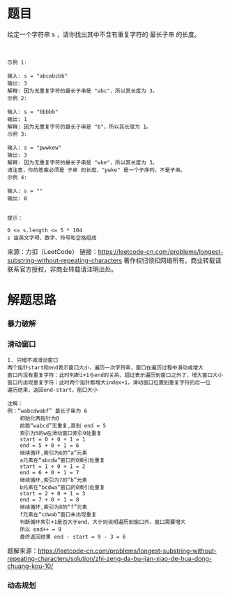 # 题目
给定一个字符串 s ，请你找出其中不含有重复字符的 最长子串 的长度。

 

    示例 1:
    
    输入: s = "abcabcbb"
    输出: 3
    解释: 因为无重复字符的最长子串是 "abc"，所以其长度为 3。
    示例 2:
    
    输入: s = "bbbbb"
    输出: 1
    解释: 因为无重复字符的最长子串是 "b"，所以其长度为 1。
    示例 3:
    
    输入: s = "pwwkew"
    输出: 3
    解释: 因为无重复字符的最长子串是 "wke"，所以其长度为 3。
    请注意，你的答案必须是 子串 的长度，"pwke" 是一个子序列，不是子串。
    示例 4:
    
    输入: s = ""
    输出: 0
    
    
    提示：
    
    0 <= s.length <= 5 * 104
    s 由英文字母、数字、符号和空格组成

来源：力扣（LeetCode）
链接：https://leetcode-cn.com/problems/longest-substring-without-repeating-characters
著作权归领扣网络所有。商业转载请联系官方授权，非商业转载请注明出处。

# 解题思路
### 暴力破解

### 滑动窗口
    1. 只增不减滑动窗口
    两个指针start和end表示窗口大小，遍历一次字符串，窗口在遍历过程中滑动或增大
    窗口内没有重复字符：此时判断i+1与end的关系，超过表示遍历到窗口之外了，增大窗口大小
    窗口内出现重复字符：此时两个指针都增大index+1，滑动窗口位置到重复字符的后一位
    遍历结束，返回end-start，窗口大小
    
    注解： 
    例：“wabcdwabf” 最长子串为 6
        初始化两指针为0
        前面“wabcd”无重复,直到 end = 5
        索引为5的w在滑动窗口索引0处重复
        start = 0 + 0 + 1 = 1
        end = 5 + 0 + 1 = 6
        继续循环,索引为6的“a”元素
        a元素在“abcdw”窗口的0索引处重复
        start = 1 + 0 + 1 = 2
        end = 6 + 0 + 1 = 7
        继续循环,索引为7的“b”元素
        b元素在“bcdwa”窗口的0索引处重复
        start = 2 + 0 + 1 = 3
        end = 7 + 0 + 1 = 8
        继续循环,索引为8的“f”元素
        f元素在“cdwab”窗口未出现重复
        判断循环索引+1是否大于end，大于则说明遍历到窗口外，窗口需要增大
        所以 end++ = 9
        最终返回结果 end - start = 9 - 3 = 6

题解来源：https://leetcode-cn.com/problems/longest-substring-without-repeating-characters/solution/zhi-zeng-da-bu-jian-xiao-de-hua-dong-chuang-kou-10/

### 动态规划
    